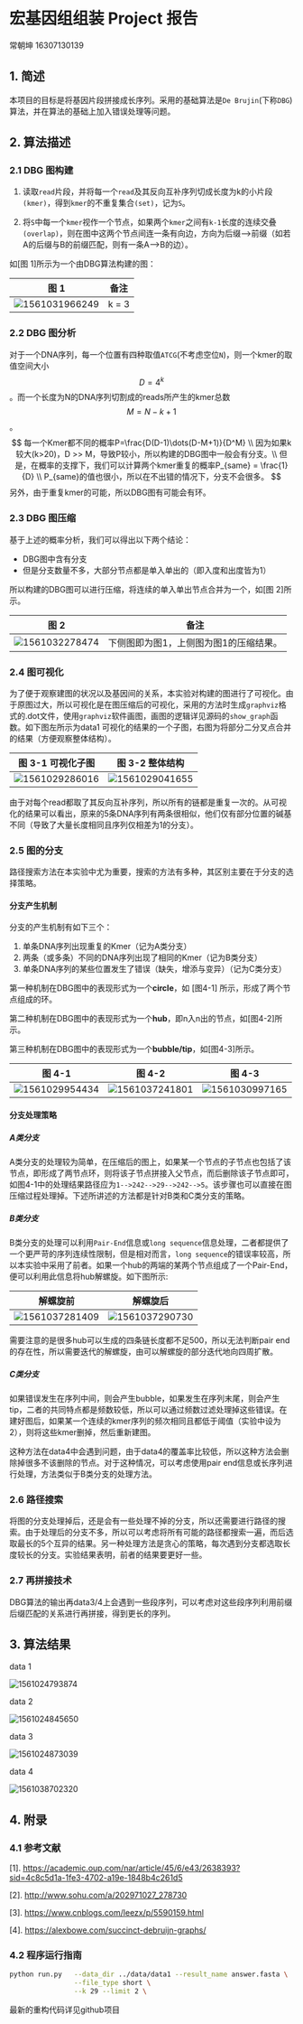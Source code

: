 # 宏基因组组装 Project 报告

常朝坤			16307130139

## 1. 简述

本项目的目标是将基因片段拼接成长序列。采用的基础算法是`De Brujin`(下称`DBG`) 算法，并在算法的基础上加入错误处理等问题。

## 2. 算法描述

### 2.1 DBG 图构建

1. 读取`read`片段，并将每一个`read`及其反向互补序列切成长度为k的小片段`(kmer)`，得到`kmer`的不重复集合`(set)`，记为`S`。

2. 将`S`中每一个`kmer`视作一个节点，如果两个`kmer`之间有`k-1`长度的连续交叠`(overlap)`，则在图中这两个节点间连一条有向边，方向为后缀-->前缀（如若A的后缀与B的前缀匹配，则有一条A-->B的边）。

如[图 1]所示为一个由DBG算法构建的图：

| 图 1                                         | 备注  |
| -------------------------------------------- | ----- |
| ![1561031966249](pictures/1561031966249.png) | k = 3 |

### 2.2 DBG 图分析

对于一个DNA序列，每一个位置有四种取值`ATCG`(不考虑空位`N`)，则一个kmer的取值空间大小$$D=4^k$$。而一个长度为N的DNA序列切割成的reads所产生的kmer总数 $$M=N-k+1$$。
$$
每一个Kmer都不同的概率P=\frac{D(D-1)\dots(D-M+1)}{D^M} \\
因为如果k较大(k>20)，D >> M，导致P较小，所以构建的DBG图中一般会有分支。\\
但是，在概率的支撑下，我们可以计算两个kmer重复的概率P_{same} = \frac{1}{D} \\
P_{same}的值也很小，所以在不出错的情况下，分支不会很多。
$$
另外，由于重复kmer的可能，所以DBG图有可能会有环。

### 2.3 DBG 图压缩

基于上述的概率分析，我们可以得出以下两个结论：

- DBG图中含有分支
- 但是分支数量不多，大部分节点都是单入单出的（即入度和出度皆为1）

所以构建的DBG图可以进行压缩，将连续的单入单出节点合并为一个，如[图 2]所示。

| 图 2                                         | 备注                                   |
| -------------------------------------------- | -------------------------------------- |
| ![1561032278474](pictures/1561032278474.png) | 下侧图即为图1，上侧图为图1的压缩结果。 |

### 2.4 图可视化

为了便于观察建图的状况以及基因间的关系，本实验对构建的图进行了可视化。由于原图过大，所以可视化是在图压缩后的可视化，采用的方法时生成`graphviz`格式的.dot文件，使用`graphviz`软件画图，画图的逻辑详见源码的`show_graph`函数。如下图左所示为data1 可视化的结果的一个子图，右图为将部分二分叉点合并的结果（方便观察整体结构）。

| 图 3-1 可视化子图                            | 图 3-2 整体结构                              |
| -------------------------------------------- | -------------------------------------------- |
| ![1561029286016](pictures/1561029286016.png) | ![1561029041655](pictures/1561029041655.png) |

由于对每个read都取了其反向互补序列，所以所有的链都是重复一次的。从可视化的结果可以看出，原来的5条DNA序列有两条很相似，他们仅有部分位置的碱基不同（导致了大量长度相同且序列仅相差为1的分支）。

### 2.5 图的分支

路径搜索方法在本实验中尤为重要，搜索的方法有多种，其区别主要在于分支的选择策略。

#### 分支产生机制

分支的产生机制有如下三个：

1. 单条DNA序列出现重复的Kmer（记为A类分支）
2. 两条（或多条）不同的DNA序列出现了相同的Kmer（记为B类分支）
3. 单条DNA序列的某些位置发生了错误（缺失，增添与变异）（记为C类分支）

第一种机制在DBG图中的表现形式为一个**circle**，如 [图4-1] 所示，形成了两个节点组成的环。

第二种机制在DBG图中的表现形式为一个**hub**，即n入n出的节点，如[图4-2]所示。

第三种机制在DBG图中的表现形式为一个**bubble/tip**，如[图4-3]所示。

| 图 4-1                                       | 图 4-2                                       | 图 4-3                                       |
| -------------------------------------------- | -------------------------------------------- | -------------------------------------------- |
| ![1561029954434](pictures/1561029954434.png) | ![1561037241801](pictures/1561037241801.png) | ![1561030997165](pictures/1561030997165.png) |

#### 分支处理策略

##### A类分支

A类分支的处理较为简单，在压缩后的图上，如果某一个节点的子节点也包括了该节点，即形成了两节点环，则将该子节点拼接入父节点，而后删除该子节点即可，如图4-1中的处理结果路径应为`1-->242-->29-->242-->5`。该步骤也可以直接在图压缩过程处理掉。下述所讲述的方法都是针对B类和C类分支的策略。

##### B类分支

B类分支的处理可以利用`Pair-End`信息或`long sequence`信息处理，二者都提供了一个更严苛的序列连续性限制，但是相对而言，`long sequence`的错误率较高，所以本实验中采用了前者。如果一个hub的两端的某两个节点组成了一个Pair-End，便可以利用此信息将hub解螺旋。如下图所示:

| 解螺旋前                                     | 解螺旋后                                     |
| -------------------------------------------- | -------------------------------------------- |
| ![1561037281409](pictures/1561037281409.png) | ![1561037290730](pictures/1561037290730.png) |

需要注意的是很多hub可以生成的四条链长度都不足500，所以无法判断pair end的存在性，所以需要迭代的解螺旋，由可以解螺旋的部分迭代地向四周扩散。

##### C类分支

如果错误发生在序列中间，则会产生bubble，如果发生在序列末尾，则会产生tip，二者的共同特点都是频数较低，所以可以通过频数过滤处理掉这些错误。在建好图后，如果某一个连续的kmer序列的频次相同且都低于阈值（实验中设为2），则将这些kmer删掉，然后重新建图。

这种方法在data4中会遇到问题，由于data4的覆盖率比较低，所以这种方法会删除掉很多不该删除的节点。对于这种情况，可以考虑使用pair end信息或长序列进行处理，方法类似于B类分支的处理方法。

### 2.6 路径搜索

将图的分支处理掉后，还是会有一些处理不掉的分支，所以还需要进行路径的搜索。由于处理后的分支不多，所以可以考虑将所有可能的路径都搜索一遍，而后选取最长的5个互异的结果。另一种处理方法是贪心的策略，每次遇到分支都选取长度较长的分支。实验结果表明，前者的结果要更好一些。

### 2.7 再拼接技术

DBG算法的输出再data3/4上会遇到一些段序列，可以考虑对这些段序列利用前缀后缀匹配的关系进行再拼接，得到更长的序列。

## 3. 算法结果

data 1

![1561024793874](pictures/1561024793874.png)

data 2

![1561024845650](pictures/1561024845650.png)

data 3

![1561024873039](pictures/1561024873039.png)

data 4

![1561038702320](pictures/1561038702320.png)

## 4. 附录

### 4.1 参考文献

[1]. https://academic.oup.com/nar/article/45/6/e43/2638393?sid=4c8c5d1a-1fe3-4702-a19e-1848b4c261d5 

[2]. http://www.sohu.com/a/202971027_278730

[3]. https://www.cnblogs.com/leezx/p/5590159.html

[4]. https://alexbowe.com/succinct-debruijn-graphs/

### 4.2 程序运行指南

```bash
python run.py 	--data_dir ../data/data1 --result_name answer.fasta \
				--file_type short \
				--k 29 --limit 2 \
```

最新的重构代码详见github项目 

[src]: git@github.com:fdcck/DE-NOVO.git	"github repository"